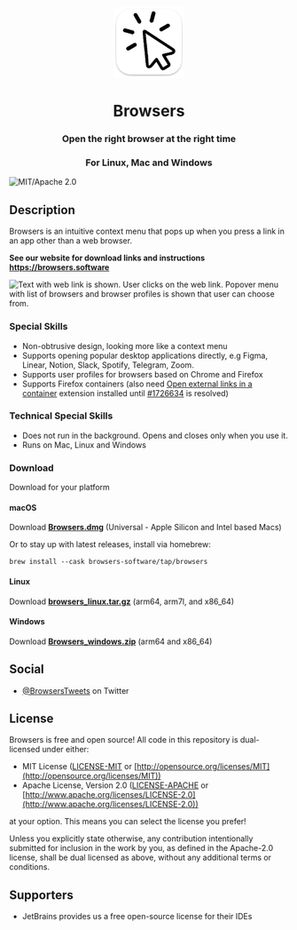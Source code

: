 <p align="center">
  <img src="https://raw.githubusercontent.com/Browsers-software/browsers/main/resources/icons/256x256/software.Browsers.png" width="128" />
  <h1 align="center">Browsers</h1>
  <h3 align="center">Open the right browser at the right time</h3>
  <h3 align="center">For Linux, Mac and Windows</h3>
</p>

![MIT/Apache 2.0](https://img.shields.io/badge/license-MIT%2FApache-blue.svg)

## Description

Browsers is an intuitive context menu that pops up when you press a link in an app other than a web browser.

**See our website for download links and instructions**<br>
**https://browsers.software**

![Text with web link is shown.
User clicks on the web link.
Popover menu with list of browsers and browser profiles is shown that user can choose from.](docs/browsers.gif "Animated recording of our tool")

### Special Skills

- Non-obtrusive design, looking more like a context menu
- Supports opening popular desktop applications directly, e.g Figma, Linear, Notion, Slack, Spotify, Telegram, Zoom.
- Supports user profiles for browsers based on Chrome and Firefox
- Supports Firefox containers (also
  need [Open external links in a container](https://addons.mozilla.org/en-US/firefox/addon/open-url-in-container/)
  extension installed until [#1726634](https://bugzilla.mozilla.org/show_bug.cgi?id=1726634) is resolved)

### Technical Special Skills

- Does not run in the background. Opens and closes only when you use it.
- Runs on Mac, Linux and Windows

### Download

Download for your platform

#### macOS
Download [**Browsers.dmg**](https://github.com/Browsers-software/browsers/releases/latest/download/Browsers.dmg)
(Universal - Apple Silicon and Intel based Macs)

Or to stay up with latest releases, install via homebrew:

    brew install --cask browsers-software/tap/browsers

#### Linux
Download [**browsers_linux.tar.gz**](https://github.com/Browsers-software/browsers/releases/latest/download/browsers_linux.tar.gz) (arm64, arm7l, and x86_64)

#### Windows
Download [**Browsers_windows.zip**](https://github.com/Browsers-software/browsers/releases/latest/download/Browsers_windows.zip) (arm64 and x86_64)

## Social

* [@BrowsersTweets](https://twitter.com/BrowsersTweets) on Twitter

## License

Browsers is free and open source! All code in this repository is dual-licensed under either:

* MIT License ([LICENSE-MIT](LICENSE-MIT) or [http://opensource.org/licenses/MIT](http://opensource.org/licenses/MIT))
* Apache License, Version 2.0 ([LICENSE-APACHE](LICENSE-APACHE)
  or [http://www.apache.org/licenses/LICENSE-2.0](http://www.apache.org/licenses/LICENSE-2.0))

at your option. This means you can select the license you prefer!

Unless you explicitly state otherwise, any contribution intentionally submitted for inclusion in the work by you, as
defined in the Apache-2.0 license, shall be dual licensed as above, without any additional terms or conditions.

## Supporters

- JetBrains provides us a free open-source license for their IDEs